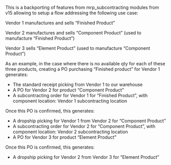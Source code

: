 This is a backporting of features from mrp_subcontracting modules from v15 allowing to
setup a flow addressing the following use case:

Vendor 1 manufactures and sells “Finished Product”

Vendor 2 manufactures and sells “Component Product” (used to manufacture “Finished
Product”)

Vendor 3 sells “Element Product” (used to manufacture “Component Product”)

As an example, in the case where there is no available qty for each of these three
products, creating a PO purchasing “Finished product” for Vendor 1 generates:

- The standard receipt picking from Vendor 1 to our warehouse
- A PO for Vendor 2 for product “Component Product”
- A subcontracting order for Vendor 1 for “Finished Product”, with component location:
  Vendor 1 subcontracting location

Once this PO is confirmed, this generates:

- A dropship picking for Vendor 1 from Vendor 2 for “Component Product”
- A subcontracting order for Vendor 2 for “Component Product”, with component location:
  Vendor 2 subcontracting location
- A PO for Vendor 3 for product “Element Product”

Once this PO is confirmed, this generates:

- A dropship picking for Vendor 2 from Vendor 3 for “Element Product”

